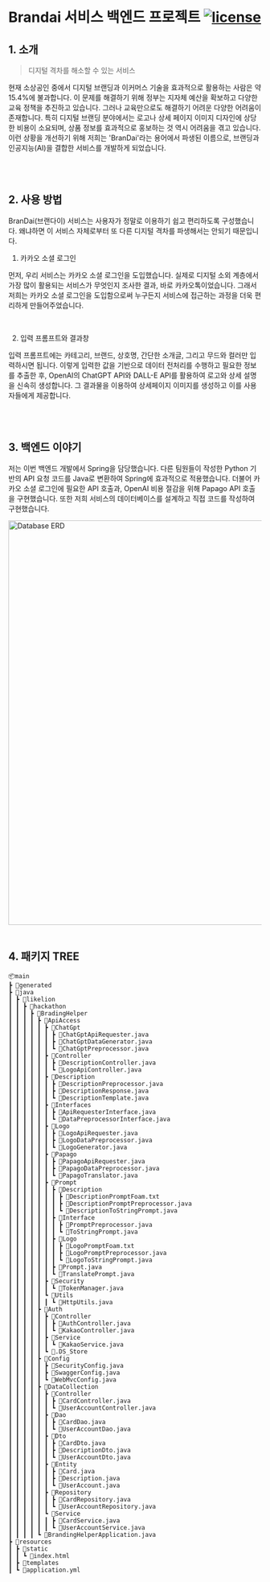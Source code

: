 # Brandai 서비스 백엔드 프로젝트 <a target="_blank" rel="noopener noreferrer nofollow" href="ㅁㅁㅁㅁ"><img src="https://img.shields.io/badge/Release-1.0.0-ec8034" alt="license" data-canonical-src="https://img.shields.io/badge/Release-1.0.0-ec8034" style="max-width: 100%;"></a>
## 1. 소개


> 디지털 격차를 해소할 수 있는 서비스

현재 소상공인 중에서 디지털 브랜딩과 이커머스 기술을 효과적으로 활용하는 사람은 약 15.4%에 불과합니다. 이 문제를 해결하기 위해 정부는 지자체 예산을 확보하고 다양한 교육 정책을 추진하고 있습니다. 그러나 교육만으로도 해결하기 어려운 다양한 어려움이 존재합니다. 특히 디지털 브랜딩 분야에서는 로고나 상세 페이지 이미지 디자인에 상당한 비용이 소요되며, 상품 정보를 효과적으로 홍보하는 것 역시 어려움을 겪고 있습니다. 이런 상황을 개선하기 위해 저희는 'BranDai'라는 용어에서 파생된 이름으로, 브랜딩과 인공지능(AI)을 결합한 서비스를 개발하게 되었습니다.

<br>
<br>

## 2. 사용 방법

BranDai(브랜다이) 서비스는 사용자가 정말로 이용하기 쉽고 편리하도록 구성했습니다. 왜냐하면 이 서비스 자체로부터 또 다른 디지털 격차를 파생해서는 안되기 때문입니다.
<br>

1. 카카오 소셜 로그인

먼저, 우리 서비스는 카카오 소셜 로그인을 도입했습니다. 실제로 디지털 소외 계층에서 가장 많이 활용되는 서비스가 무엇인지 조사한 결과, 바로 카카오톡이었습니다. 그래서 저희는 카카오 소셜 로그인을 도입함으로써 누구든지 서비스에 접근하는 과정을 더욱 편리하게 만들어주었습니다.

<br>

2. 입력 프롬프트와 결과창

입력 프롬프트에는 카테고리, 브랜드, 상호명, 간단한 소개글, 그리고 무드와 컬러만 입력하시면 됩니다. 이렇게 입력한 값을 기반으로 데이터 전처리를 수행하고 필요한 정보를 추출한 후, OpenAI의 ChatGPT API와 DALL-E API를 활용하여 로고와 상세 설명을 신속히 생성합니다. 그 결과물을 이용하여 상세페이지 이미지를 생성하고 이를 사용자들에게 제공합니다.

<br>
<br>

## 3. 백엔드 이야기

저는 이번 백엔드 개발에서 Spring을 담당했습니다. 다른 팀원들이 작성한 Python 기반의 API 요청 코드를 Java로 변환하여 Spring에 효과적으로 적용했습니다. 더불어 카카오 소셜 로그인에 필요한 API 호출과, OpenAI 비용 절감을 위해 Papago API 호출을 구현했습니다. 또한 저희 서비스의 데이터베이스를 설계하고 직접 코드를 작성하여 구현했습니다.


<img width="804" alt="Database ERD" src="https://github.com/LikeLionHackathon/backend/assets/67568334/8294b3c6-78e0-4926-8a58-00793b7886db">

<br>
<br>

## 4. 패키지 TREE
    📦main
    ┣ 📂generated
    ┣ 📂java
    ┃ ┣ 📂likelion
    ┃ ┃ ┣ 📂hackathon
    ┃ ┃ ┃ ┣ 📂BradingHelper
    ┃ ┃ ┃ ┃ ┣ 📂ApiAccess
    ┃ ┃ ┃ ┃ ┃ ┣ 📂ChatGpt
    ┃ ┃ ┃ ┃ ┃ ┃ ┣ 📜ChatGptApiRequester.java
    ┃ ┃ ┃ ┃ ┃ ┃ ┣ 📜ChatGptDataGenerator.java
    ┃ ┃ ┃ ┃ ┃ ┃ ┗ 📜ChatGptPreprocessor.java
    ┃ ┃ ┃ ┃ ┃ ┣ 📂Controller
    ┃ ┃ ┃ ┃ ┃ ┃ ┣ 📜DescriptionController.java
    ┃ ┃ ┃ ┃ ┃ ┃ ┗ 📜LogoApiController.java
    ┃ ┃ ┃ ┃ ┃ ┣ 📂Description
    ┃ ┃ ┃ ┃ ┃ ┃ ┣ 📜DescriptionPreprocessor.java
    ┃ ┃ ┃ ┃ ┃ ┃ ┣ 📜DescriptionResponse.java
    ┃ ┃ ┃ ┃ ┃ ┃ ┗ 📜DescriptionTemplate.java
    ┃ ┃ ┃ ┃ ┃ ┣ 📂Interfaces
    ┃ ┃ ┃ ┃ ┃ ┃ ┣ 📜ApiRequesterInterface.java
    ┃ ┃ ┃ ┃ ┃ ┃ ┗ 📜DataPreprocessorInterface.java
    ┃ ┃ ┃ ┃ ┃ ┣ 📂Logo
    ┃ ┃ ┃ ┃ ┃ ┃ ┣ 📜LogoApiRequester.java
    ┃ ┃ ┃ ┃ ┃ ┃ ┣ 📜LogoDataPreprocessor.java
    ┃ ┃ ┃ ┃ ┃ ┃ ┗ 📜LogoGenerator.java
    ┃ ┃ ┃ ┃ ┃ ┣ 📂Papago
    ┃ ┃ ┃ ┃ ┃ ┃ ┣ 📜PapagoApiRequester.java
    ┃ ┃ ┃ ┃ ┃ ┃ ┣ 📜PapagoDataPreprocessor.java
    ┃ ┃ ┃ ┃ ┃ ┃ ┗ 📜PapagoTranslator.java
    ┃ ┃ ┃ ┃ ┃ ┣ 📂Prompt
    ┃ ┃ ┃ ┃ ┃ ┃ ┣ 📂Description
    ┃ ┃ ┃ ┃ ┃ ┃ ┃ ┣ 📜DescriptionPromptFoam.txt
    ┃ ┃ ┃ ┃ ┃ ┃ ┃ ┣ 📜DescriptionPromptPreprocessor.java
    ┃ ┃ ┃ ┃ ┃ ┃ ┃ ┗ 📜DescriptionToStringPrompt.java
    ┃ ┃ ┃ ┃ ┃ ┃ ┣ 📂Interface
    ┃ ┃ ┃ ┃ ┃ ┃ ┃ ┣ 📜PromptPreprocessor.java
    ┃ ┃ ┃ ┃ ┃ ┃ ┃ ┗ 📜ToStringPrompt.java
    ┃ ┃ ┃ ┃ ┃ ┃ ┣ 📂Logo
    ┃ ┃ ┃ ┃ ┃ ┃ ┃ ┣ 📜LogoPromptFoam.txt
    ┃ ┃ ┃ ┃ ┃ ┃ ┃ ┣ 📜LogoPromptPreprocessor.java
    ┃ ┃ ┃ ┃ ┃ ┃ ┃ ┗ 📜LogoToStringPrompt.java
    ┃ ┃ ┃ ┃ ┃ ┃ ┣ 📜Prompt.java
    ┃ ┃ ┃ ┃ ┃ ┃ ┗ 📜TranslatePrompt.java
    ┃ ┃ ┃ ┃ ┃ ┣ 📂Security
    ┃ ┃ ┃ ┃ ┃ ┃ ┗ 📜TokenManager.java
    ┃ ┃ ┃ ┃ ┃ ┗ 📂Utils
    ┃ ┃ ┃ ┃ ┃ ┃ ┗ 📜HttpUtils.java
    ┃ ┃ ┃ ┃ ┣ 📂Auth
    ┃ ┃ ┃ ┃ ┃ ┣ 📂Controller
    ┃ ┃ ┃ ┃ ┃ ┃ ┣ 📜AuthController.java
    ┃ ┃ ┃ ┃ ┃ ┃ ┗ 📜KakaoController.java
    ┃ ┃ ┃ ┃ ┃ ┣ 📂Service
    ┃ ┃ ┃ ┃ ┃ ┃ ┗ 📜KakaoService.java
    ┃ ┃ ┃ ┃ ┃ ┗ 📜.DS_Store
    ┃ ┃ ┃ ┃ ┣ 📂Config
    ┃ ┃ ┃ ┃ ┃ ┣ 📜SecurityConfig.java
    ┃ ┃ ┃ ┃ ┃ ┣ 📜SwaggerConfig.java
    ┃ ┃ ┃ ┃ ┃ ┗ 📜WebMvcConfig.java
    ┃ ┃ ┃ ┃ ┣ 📂DataCollection
    ┃ ┃ ┃ ┃ ┃ ┣ 📂Controller
    ┃ ┃ ┃ ┃ ┃ ┃ ┣ 📜CardController.java
    ┃ ┃ ┃ ┃ ┃ ┃ ┗ 📜UserAccountController.java
    ┃ ┃ ┃ ┃ ┃ ┣ 📂Dao
    ┃ ┃ ┃ ┃ ┃ ┃ ┣ 📜CardDao.java
    ┃ ┃ ┃ ┃ ┃ ┃ ┗ 📜UserAccountDao.java
    ┃ ┃ ┃ ┃ ┃ ┣ 📂Dto
    ┃ ┃ ┃ ┃ ┃ ┃ ┣ 📜CardDto.java
    ┃ ┃ ┃ ┃ ┃ ┃ ┣ 📜DescriptionDto.java
    ┃ ┃ ┃ ┃ ┃ ┃ ┗ 📜UserAccountDto.java
    ┃ ┃ ┃ ┃ ┃ ┣ 📂Entity
    ┃ ┃ ┃ ┃ ┃ ┃ ┣ 📜Card.java
    ┃ ┃ ┃ ┃ ┃ ┃ ┣ 📜Description.java
    ┃ ┃ ┃ ┃ ┃ ┃ ┗ 📜UserAccount.java
    ┃ ┃ ┃ ┃ ┃ ┣ 📂Repository
    ┃ ┃ ┃ ┃ ┃ ┃ ┣ 📜CardRepository.java
    ┃ ┃ ┃ ┃ ┃ ┃ ┗ 📜UserAccountRepository.java
    ┃ ┃ ┃ ┃ ┃ ┗ 📂Service
    ┃ ┃ ┃ ┃ ┃ ┃ ┣ 📜CardService.java
    ┃ ┃ ┃ ┃ ┃ ┃ ┗ 📜UserAccountService.java
    ┃ ┃ ┃ ┃ ┗ 📜BrandingHelperApplication.java
    ┣ 📂resources
    ┃ ┣ 📂static
    ┃ ┃ ┗ 📜index.html
    ┃ ┣ 📂templates
    ┃ ┗ 📜application.yml
